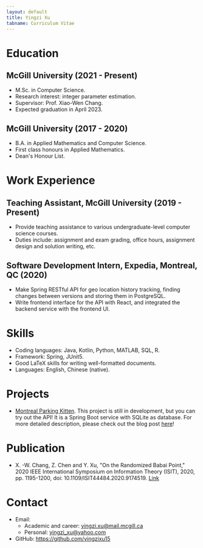 ```yaml
---
layout: default
title: Yingzi Xu
tabname: Curriculum Vitae
---
```


# Education

## McGill University (2021 - Present)

- M.Sc. in Computer Science. 
- Research interest: integer parameter estimation.
- Supervisor: Prof. Xiao-Wen Chang.
- Expected graduation in April 2023.

## McGill University (2017 - 2020)

- B.A. in Applied Mathematics and Computer Science.
- First class honours in Applied Mathematics.
- Dean's Honour List.

# Work Experience

## Teaching Assistant, McGill University (2019 - Present)

- Provide teaching assistance to various undergraduate-level computer science courses.
- Duties include: assignment and exam grading, office hours, assignment design and solution writing, etc.

## Software Development Intern, Expedia, Montreal, QC (2020)

- Make Spring RESTful API for geo location history tracking, finding changes between versions and storing them in PostgreSQL. 
- Write frontend interface for the API with React, and integrated the backend service with the frontend UI. 

# Skills

- Coding languages: Java, Kotlin, Python, MATLAB, SQL, R.
- Framework: Spring, JUnit5. 
- Good LaTeX skills for writing well-formatted documents.
- Languages: English, Chinese (native).

# Projects

- [Montreal Parking Kitten](https://github.com/yingzixu15/mtl_street_parking_finder). This project is still in development, but you can try out the API! It is a Spring Boot service with SQLite as database. For more detailed description, please check out the blog post [here](http://yingzixu15.github.io/project/2022/10/04/montreal-parking-finder.html)!


# Publication

- X. -W. Chang, Z. Chen and Y. Xu, "On the Randomized Babai Point," 2020 IEEE International Symposium on Information Theory (ISIT), 2020, pp. 1195-1200, doi: 10.1109/ISIT44484.2020.9174519. [Link](https://ieeexplore.ieee.org/document/9174519)

# Contact

- Email: 
  - Academic and career: yingzi.xu@mail.mcgill.ca
  - Personal: yingzi_xu@yahoo.com
- GitHub: https://github.com/yingzixu15

